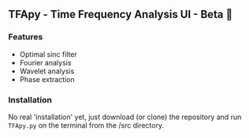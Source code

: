 ## TFApy - Time Frequency Analysis UI - Beta :rocket: ##


### Features ###

* Optimal sinc filter
* Fourier analysis
* Wavelet analysis 
* Phase extraction 

### Installation ###

No real 'installation' yet, just download (or clone) the
repository and run ``` TFApy.py ``` on the terminal from the /src 
directory.